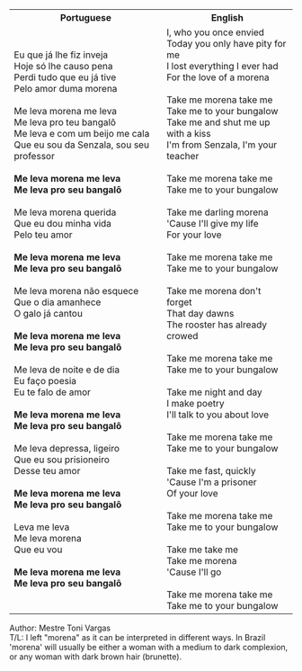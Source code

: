 <table class="capoeira-table">
    <tr class="header-row">
        <th>Portuguese</th>
        <th>English</th>
    </tr>
    <tr>
        <td>
            Eu que já lhe fiz inveja<br>
            Hoje só lhe causo pena<br>
            Perdi tudo que eu já tive<br>
            Pelo amor duma morena<br>
            <br>
            Me leva morena me leva<br>
            Me leva pro teu bangalô<br>
            Me leva e com um beijo me cala<br>
            Que eu sou da Senzala, sou seu professor<br>
            <br>
            <strong>Me leva morena me leva<br>
            Me leva pro seu bangalô</strong><br>
            <br>
            Me leva morena querida<br>
            Que eu dou minha vida<br>
            Pelo teu amor<br>
            <br>
            <strong>Me leva morena me leva<br>
            Me leva pro seu bangalô</strong><br>
            <br>
            Me leva morena não esquece<br>
            Que o dia amanhece<br>
            O galo já cantou<br>
            <br>
            <strong>Me leva morena me leva<br>
            Me leva pro seu bangalô</strong><br>
            <br>
            Me leva de noite e de dia<br>
            Eu faço poesia<br>
            Eu te falo de amor<br>
            <br>
            <strong>Me leva morena me leva<br>
            Me leva pro seu bangalô</strong><br>
            <br>
            Me leva depressa, ligeiro<br>
            Que eu sou prisioneiro<br>
            Desse teu amor<br>
            <br>
            <strong>Me leva morena me leva<br>
            Me leva pro seu bangalô</strong><br>
            <br>
            Leva me leva<br>
            Me leva morena<br>
            Que eu vou<br>
            <br>
            <strong>Me leva morena me leva<br>
            Me leva pro seu bangalô</strong>
        </td>
        <td>
            I, who you once envied<br>
            Today you only have pity for me<br>
            I lost everything I ever had<br>
            For the love of a morena<br>
            <br>
            Take me morena take me<br>
            Take me to your bungalow<br>
            Take me and shut me up with a kiss<br>
            I'm from Senzala, I'm your teacher<br>
            <br>
            Take me morena take me<br>
            Take me to your bungalow<br>
            <br>
            Take me darling morena<br>
            'Cause I'll give my life<br>
            For your love<br>
            <br>
            Take me morena take me<br>
            Take me to your bungalow<br>
            <br>
            Take me morena don't forget<br>
            That day dawns<br>
            The rooster has already crowed<br>
            <br>
            Take me morena take me<br>
            Take me to your bungalow<br>
            <br>
            Take me night and day<br>
            I make poetry<br>
            I'll talk to you about love<br>
            <br>
            Take me morena take me<br>
            Take me to your bungalow<br>
            <br>
            Take me fast, quickly<br>
            'Cause I'm a prisoner<br>
            Of your love<br>
            <br>
            Take me morena take me<br>
            Take me to your bungalow<br>
            <br>
            Take me take me<br>
            Take me morena<br>
            'Cause I'll go<br>
            <br>
            Take me morena take me<br>
            Take me to your bungalow
        </td>
    </tr>
</table>

<figcaption>
Author: Mestre Toni Vargas<br>
T/L: I left "morena" as it can be interpreted in different ways. In Brazil 'morena' will usually be either a woman with a medium to dark complexion, or any woman with dark brown hair (brunette).
</figcaption>